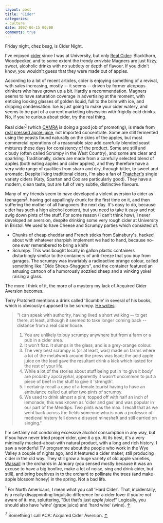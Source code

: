 ```yaml
---
layout: post
title: "Cider"
categories:
- culture
date: 2007-06-15 00:00
comments: true
---
```


<p>Friday night, chez bsag, is Cider Night.</p>

<p>I've enjoyed <a href="http://en.wikipedia.org/wiki/Cider">cider</a> since I was at University, but only <a href="http://www.rousette.org.uk/blog/archives/comfort-me-with-apples/">Real Cider</a>: Blackthorn, Woodpecker, and to some extent the trendy <em>arriviste</em> Magners are just fizzy, sweet, alcoholic drinks with no subtlety or depth of flavour. If you didn't know, you wouldn't guess that they were made out of apples.</p>

<p>According to a lot of recent articles, cider is enjoying something of a revival, with sales increasing, mostly -- it seems -- driven by former alcopops drinkers who have grown up a bit. Hardly a recommendation. Magners seems to have saturation coverage in advertising at the moment, with enticing looking glasses of golden liquid, full to the brim with ice, and dripping condensation. Ice is just going to make your cider watery, and seems to be part of a current marketing obsession with frigidly cold drinks. No, if you're curious about cider, try the real thing.</p>

<p>Real cider<sup id="r1-150607"><a href="#f1-150607">1</a></sup> (which <a href="http://www.camra.org.uk/page.aspx?o=aboutcider">CAMRA</a> is doing a good job of promoting), is made from <a href="http://www.cideruk.com/">real pressed apple juice</a>, not imported concentrate. Some are still fermented using the yeasts found naturally on the skins of the apples, but most commercial operations of a reasonable size add carefully blended yeast mixtures these days for consistency of the product. Some are still and cloudy (often called Scrumpy in the West Country), and some are clear and sparkling. Traditionally, ciders are made from a carefully selected blend of apples (both eating apples and cider apples), and they therefore have a very wide range of qualities from sharp and dry, through bitter, to sweet and aromatic. Despite liking traditional ciders, I'm also a fan of <a href="http://www.thatcherscider.co.uk/">Thatcher's</a> single variety ciders (Katy, Spartan and Cox are particularly good). They have a modern, clean taste, but are full of very subtle, distinctive flavours.</p>

<p>Many of my friends seem to have developed a violent aversion to cider as teenagers<sup id="r2-150607"><a href="#f2-150607">2</a></sup>, having got appallingly drunk for the first time on it, and then suffering the mother of all hangovers the next day. It's easy to do, because cider has such a high alcohol content, but you need to take it easy and not swig down pints of the stuff. For some reason (I can't think how), I never developed an aversion, despite drinking some very rough cider at University in Bristol. We used to have Cheese and Scrumpy parties which consisted of:</p>

<ul>
<li>Chunks of cheap cheddar and French sticks from Sainsbury's, hacked about with whatever sharpish implement we had to hand, because no-one ever remembered to bring a knife</li>
<li>Scrumpy. This was bought locally in gallon plastic containers disturbingly similar to the containers of anti-freeze that you buy from garages. The scrumpy was invariably a radioactive orange colour, called something like "Olde Sheep-Shaggers", and the container featured an amusing cartoon of a humorously sozzled sheep and a winking yokel raising a glass.</li>
</ul>

<p>The more I think of it, the more of a mystery my lack of Acquired Cider Aversion becomes.</p>

<p>Terry Pratchett mentions a drink called 'Scumble' in several of his books, which is obviously supposed to be scrumpy. <a href="http://www.lspace.org/books/apf/mort.html">He writes</a>:</p>

<blockquote>
<p>"I can speak with authority, having lived a short walking -- to get there, at least, although it seemed to take longer coming back -- distance from a real cider house.

<ol>
<li>You are unlikely to buy scrumpy anywhere but from a farm or a pub in a cider area.</li>
<li>It won't fizz. It slumps in the glass, and is a grey-orange colour.</li>
<li>The very best scrumpy is (or at least, was) made on farms where a lot of the metalwork around the press was lead; the acid apple juice on the lead gave the resultant drink a kick which lasted for the rest of your life.</li>
<li>While a lot of the stories about stuff being put in 'to give it body' are probably apocryphal, apparently it wasn't uncommon to put a piece of beef in the stuff to give it 'strength'.</li>
<li>I certainly recall a case of a female tourist having to have an ambulance called out after two pints of scrumpy.</li>
<li>We used to drink almost a pint, topped off with half an inch of lemonade; this was known as 'cider and gas' and was popular in our part of the Mendips. Two pints was the max. I recall that as we went back across the fields someone who is now a professor of medieval history fell down a disused mineshaft and still carried on singing."</li>
</ol>
</p>
</blockquote>

<p>I'm certainly not condoning excessive alcohol consumption in any way, but if you have never tried proper cider, give it a go. At its best, it's a very minimally mucked-about-with natural product, with a long and rich history. I saw a wonderful TV programme about the people who work in the Wye Valley a couple of nights ago, and it featured a cider maker, still producing cider in the old way. They still grow a huge variety of old apple varieties, <a href="http://www.cideruk.com/">Wassail</a> in the orchards in January (you sensed mostly because it was an excuse to have a big bonfire, make a lot of noise, sing and drink cider, but still), and bring beehives in to the orchard to pollinate the trees (and make apple blossom honey) in the spring. Not a bad life.</p>

<p><sup id="f1-150607">1</sup> For North Americans, I mean what you call 'Hard Cider'. That, incidentally, is a really disappointing linguistic difference for a cider lover if you're not aware of it: me, spluttering, "But that's just <em>apple juice</em>!" Logically, you should also have 'wine' (grape juice) and 'hard wine' (wine). <a href="#r1-150607">&uarr;</a></p>

<p><sup id="f2-150607">2</sup> Something I call ACA: Acquired Cider Aversion. <a href="#r2-150607">&uarr;</a></p>


